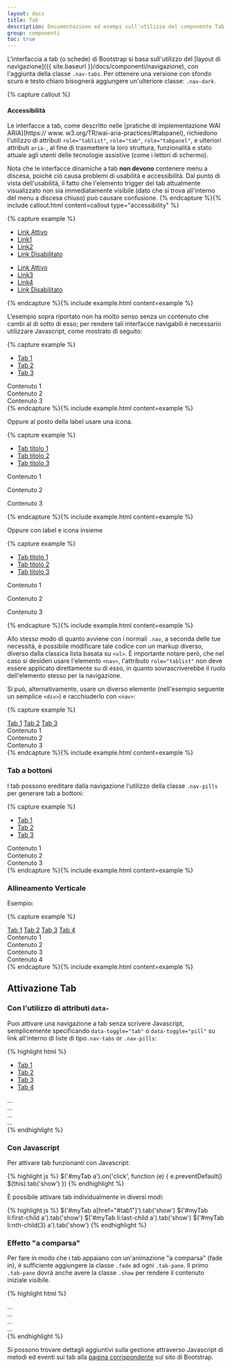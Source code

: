 ```yaml
---
layout: docs
title: Tab
description: Documentazione ed esempi sull'utilizzo del componente Tab.
group: componenti
toc: true
---
```


L'interfaccia a tab (o schede) di Bootstrap si basa sull'utilizzo del [layout di navigazione]({{ site.baseurl }}/docs/componenti/navigazione), con l'aggiunta della classe `.nav-tabs`. Per ottenere una versione con sfondo scuro e testo chiaro bisognerà aggiungere un'ulteriore classe: `.nav-dark`.

{% capture callout %}
#### Accessibilità

Le interfacce a tab, come descritto nelle [pratiche di implementazione WAI ARIA](https:// www. w3.org/TR/wai-aria-practices/#tabpanel), richiedono l'utilizzo di attributi `role="tablist"`, `role="tab"`, `role="tabpanel"`, e ulteriori attributi `aria-`, al fine di trasmettere la loro struttura, funzionalità e stato attuale agli utenti delle tecnologie assistive (come i lettori di schermo).

Nota che le interfacce dinamiche a tab **non devono** contenere menu a discesa, poiché ciò causa problemi di usabilità e accessibilità. Dal punto di vista dell'usabilità, il fatto che l'elemento trigger del tab attualmente visualizzato non sia immediatamente visibile (dato che si trova all'interno del menu a discesa chiuso) può causare confusione.
{% endcapture %}{% include callout.html content=callout type="accessibility" %}

{% capture example %}
<ul class="nav nav-tabs">
  <li class="nav-item"><a class="nav-link active" href="#">Link Attivo</a></li>
  <li class="nav-item"><a class="nav-link" href="#">Link1</a></li>
  <li class="nav-item"><a class="nav-link" href="#">Link2</a></li>
  <li class="nav-item"><a class="nav-link disabled" href="#">Link Disabilitato</a></li>
</ul>
<ul class="nav nav-tabs nav-dark">
  <li class="nav-item"><a class="nav-link active" href="#">Link Attivo</a></li>
  <li class="nav-item"><a class="nav-link" href="#">Link3</a></li>
  <li class="nav-item"><a class="nav-link" href="#">Link4</a></li>
  <li class="nav-item"><a class="nav-link disabled" href="#">Link Disabilitato</a></li>
</ul>
{% endcapture %}{% include example.html content=example %}

L'esempio sopra riportato non ha molto senso senza un contenuto che cambi al di sotto di esso; per rendere tali interfacce navigabili è necessario utilizzare Javascript, come mostrato di seguito:

{% capture example %}
<ul class="nav nav-tabs" id="myTab" role="tablist">
  <li class="nav-item"><a class="nav-link active" id="tab1a-tab" data-toggle="tab" href="#tab1" role="tab" aria-controls="tab1" aria-selected="true">Tab 1</a></li>
  <li class="nav-item"><a class="nav-link" id="tab2-tab" data-toggle="tab" href="#tab2" role="tab" aria-controls="tab2" aria-selected="false">Tab 2</a></li>
  <li class="nav-item"><a class="nav-link" id="tab3-tab" data-toggle="tab" href="#tab3" role="tab" aria-controls="tab3" aria-selected="false">Tab 3</a></li>
</ul>
<div class="tab-content" id="myTabContent">
  <div class="tab-pane p-3 fade show active" id="tab1" role="tabpanel" aria-labelledby="tab1a-tab">Contenuto 1</div>
  <div class="tab-pane p-3 fade" id="tab2" role="tabpanel" aria-labelledby="tab2-tab">Contenuto 2</div>
  <div class="tab-pane p-3 fade" id="tab3" role="tabpanel" aria-labelledby="tab3-tab">Contenuto 3</div>
</div>
{% endcapture %}{% include example.html content=example %}

Oppure al posto della label usare una icona.

{% capture example %}
  <ul class="nav nav-tabs" id="myTab2" role="tablist">
    <li class="nav-item"><a class="nav-link pl-4 pr-4 active" id="tab1b-tab" data-toggle="tab" href="#tab1a" role="tab" aria-controls="tab1a" aria-selected="true"><i class="it-ico-lg it-file d-block text-center"></i><span class="sr-only"> Tab titolo 1</span></a></li>
    <li class="nav-item"><a class="nav-link pl-4 pr-4" id="tab2a-tab" data-toggle="tab" href="#tab2a" role="tab" aria-controls="tab2a" aria-selected="false"><i class="it-ico-lg it-calendar  d-block text-center"></i><span class="sr-only"> Tab titolo 2</span></a></li>
    <li class="nav-item"><a class="nav-link pl-4 pr-4" id="tab3a-tab" data-toggle="tab" href="#tab3a" role="tab" aria-controls="tab3a" aria-selected="false"><i class="it-ico-lg it-comment d-block text-center"></i><span class="sr-only"> Tab titolo 3</span></a></li>
  </ul>
  <div class="tab-content" id="myTab2Content">
    <div class="tab-pane p-3 fade show active" id="tab1a" role="tabpanel" aria-labelledby="tab1b-tab"><p>Contenuto 1</p></div>
    <div class="tab-pane p-3 fade" id="tab2a" role="tabpanel" aria-labelledby="tab2a-tab"><p>Contenuto 2</p></div>
    <div class="tab-pane p-3 fade" id="tab3a" role="tabpanel" aria-labelledby="tab3a-tab"><p>Contenuto 3</p></div>
  </div>
{% endcapture %}{% include example.html content=example %}

Oppure con label e icona insieme

{% capture example %}
<ul class="nav nav-tabs" id="myTab3" role="tablist">
  <li class="nav-item"><a class="nav-link active" id="tab1c-tab" data-toggle="tab" href="#tab1b" role="tab" aria-controls="tab1b" aria-selected="true"><i class="it-ico it-file d-block text-center"></i> Tab titolo 1</a></li>
  <li class="nav-item"><a class="nav-link" id="tab2b-tab" data-toggle="tab" href="#tab2b" role="tab" aria-controls="tab2b" aria-selected="false"><i class="it-ico it-calendar d-block text-center"></i> Tab titolo 2</a></li>
  <li class="nav-item"><a class="nav-link" id="tab3b-tab" data-toggle="tab" href="#tab3b" role="tab" aria-controls="tab3b" aria-selected="false"><i class="it-ico it-comment d-block text-center"></i> Tab titolo 3</a></li>
</ul>
<div class="tab-content" id="myTab3Content">
  <div class="tab-pane p-3 fade show active" id="tab1b" role="tabpanel" aria-labelledby="tab1c-tab"><p>Contenuto 1</p></div>
  <div class="tab-pane p-3 fade" id="tab2b" role="tabpanel" aria-labelledby="tab2b-tab"><p>Contenuto 2</p></div>
  <div class="tab-pane p-3 fade" id="tab3b" role="tabpanel" aria-labelledby="tab3b-tab"><p>Contenuto 3</p></div>
</div>
{% endcapture %}{% include example.html content=example %}

Allo stesso modo di quanto avviene con i normali `.nav`, a seconda delle tue necessità, è possibile modificare tale codice con un markup diverso, diverso dalla classica lista basata su `<ul>`. È importante notare però, che nel caso si desideri usare l'elemento `<nav>`, l'attributo `role="tablist"` non deve essere applicato direttamente su di esso, in quanto sovrascriverebbe il ruolo dell'elemento stesso per la navigazione.

Si può, alternativamente, usare un diverso elemento (nell'esempio seguente un semplice `<div>`) e racchiuderlo con `<nav>`:

{% capture example %}
<nav>
  <div class="nav nav-tabs" id="nav-tab" role="tablist">
    <a class="nav-item nav-link active" id="nav-tab1-tab" data-toggle="tab" href="#nav-tab1" role="tab" aria-controls="nav-tab1" aria-selected="true">Tab 1</a>
    <a class="nav-item nav-link" id="nav-tab2-tab" data-toggle="tab" href="#nav-tab2" role="tab" aria-controls="nav-tab2" aria-selected="false">Tab 2</a>
    <a class="nav-item nav-link" id="nav-tab3-tab" data-toggle="tab" href="#nav-tab3" role="tab" aria-controls="nav-tab3" aria-selected="false">Tab 3</a>
  </div>
</nav>
<div class="tab-content" id="nav-tabContent">
  <div class="tab-pane p-3  fade show active" id="nav-tab1" role="tabpanel" aria-labelledby="nav-tab1-tab">Contenuto 1</div>
  <div class="tab-pane p-3 fade" id="nav-tab2" role="tabpanel" aria-labelledby="nav-tab2-tab">Contenuto 2</div>
  <div class="tab-pane p-3  fade" id="nav-tab3" role="tabpanel" aria-labelledby="nav-tab3-tab">Contenuto 3</div>
</div>
{% endcapture %}{% include example.html content=example %}

### Tab a bottoni

I tab possono ereditare dalla navigazione l'utilizzo della classe `.nav-pills` per generare tab a bottoni:

{% capture example %}
<ul class="nav nav-pills mb-3" id="pills-tab" role="tablist">
    <li class="nav-item"><a class="nav-link active" id="pills-tab1a-tab" data-toggle="tab" href="#pills-tab1" role="tab" aria-controls="pills-tab1" aria-selected="true">Tab 1</a></li>
    <li class="nav-item"><a class="nav-link" id="pills-tab2-tab" data-toggle="tab" href="#pills-tab2" role="tab" aria-controls="pills-tab2" aria-selected="false">Tab 2</a></li>
    <li class="nav-item"><a class="nav-link" id="pills-tab3-tab" data-toggle="tab" href="#pills-tab3" role="tab" aria-controls="pills-tab3" aria-selected="false">Tab 3</a></li>
</ul>
<div class="tab-content" id="pills-tabContent">
  <div class="tab-pane fade show active" id="pills-tab1" role="tabpanel" aria-labelledby="pills-tab1a-tab">Contenuto 1</div>
  <div class="tab-pane fade" id="pills-tab2" role="tabpanel" aria-labelledby="pills-tab2-tab">Contenuto 2</div>
  <div class="tab-pane fade" id="pills-tab3" role="tabpanel" aria-labelledby="pills-tab3-tab">Contenuto 3</div>
</div>
{% endcapture %}{% include example.html content=example %}

### Allineamento Verticale

Esempio:

{% capture example %}
<div class="bd-example-tabs">
  <div class="row">
    <div class="col-3">
      <div class="nav flex-column nav-pills" id="v-pills-tab" role="tablist" aria-orientation="vertical">
        <a class="nav-link active" id="v-pills-home1-tab" data-toggle="pill" href="#v-pills-tab1" role="tab" aria-controls="v-pills-tab1" aria-selected="true">Tab 1</a>
        <a class="nav-link" id="v-pills-home2-tab" data-toggle="pill" href="#v-pills-tab2" role="tab" aria-controls="v-pills-tab2" aria-selected="false">Tab 2</a>
        <a class="nav-link" id="v-pills-home3-tab" data-toggle="pill" href="#v-pills-tab3" role="tab" aria-controls="v-pills-tab3" aria-selected="false">Tab 3</a>
        <a class="nav-link" id="v-pills-home4-tab" data-toggle="pill" href="#v-pills-tab4" role="tab" aria-controls="v-pills-tab4" aria-selected="false">Tab 4</a>
      </div>
    </div>
    <div class="col-9">
      <div class="tab-content" id="v-pills-tabContent">
        <div class="tab-pane fade show active" id="v-pills-tab1" role="tabpanel" aria-labelledby="v-pills-home1-tab">Contenuto 1</div>
        <div class="tab-pane fade" id="v-pills-tab2" role="tabpanel" aria-labelledby="v-pills-home2-tab">Contenuto 2</div>
        <div class="tab-pane fade" id="v-pills-tab3" role="tabpanel" aria-labelledby="v-pills-home3-tab">Contenuto 3</div>
        <div class="tab-pane fade" id="v-pills-tab4" role="tabpanel" aria-labelledby="v-pills-home4-tab">Contenuto 4</div>
      </div>
    </div>
  </div>
</div>
{% endcapture %}{% include example.html content=example %}
    

## Attivazione Tab

### Con l'utilizzo di attributi `data-`

Puoi attivare una navigazione a tab senza scrivere Javascript, semplicemente specificando `data-toggle="tab"` o `data-toggle="pill"` su link all'interno di liste di tipo`.nav-tabs` or `.nav-pills`:

{% highlight html %}
<!-- Nav tabs -->
<ul class="nav nav-tabs" id="myTab" role="tablist">
  <li class="nav-item">
    <a class="nav-link active" id="data-ex-tab1-tab" data-toggle="tab" href="#tab1" role="tab" aria-controls="tab1" aria-selected="true">Tab 1</a>
  </li>
  <li class="nav-item">
    <a class="nav-link" id="data-ex-tab2-tab" data-toggle="tab" href="#tab2" role="tab" aria-controls="tab2" aria-selected="false">Tab 2</a>
  </li>
  <li class="nav-item">
    <a class="nav-link" id="data-ex-tab3-tab" data-toggle="tab" href="#tab3" role="tab" aria-controls="tab3" aria-selected="false">Tab 3</a>
  </li>
  <li class="nav-item">
    <a class="nav-link" id="data-ex-tab4-tab" data-toggle="tab" href="#tab4" role="tab" aria-controls="tab4" aria-selected="false">Tab 4</a>
  </li>
</ul>

<!-- Tab panes -->
<div class="tab-content">
  <div class="tab-pane active" id="data-ex-tab1" role="tabpanel" aria-labelledby="data-ex-tab1-tab">...</div>
  <div class="tab-pane" id="data-ex-tab2" role="tabpanel" aria-labelledby="data-ex-tab2-tab">...</div>
  <div class="tab-pane" id="data-ex-tab3" role="tabpanel" aria-labelledby="data-ex-tab3-tab">...</div>
  <div class="tab-pane" id="data-ex-tab4" role="tabpanel" aria-labelledby="data-ex-tab4-tab">...</div>
</div>
{% endhighlight %}

### Con Javascript

Per attivare tab funzionanti con Javascript:

{% highlight js %}
$('#myTab a').on('click', function (e) {
  e.preventDefault()
  $(this).tab('show')
})
{% endhighlight %}

È possibile attivare tab individualmente in diversi modi:

{% highlight js %}
$('#myTab a[href="#tab1"]').tab('show')
$('#myTab li:first-child a').tab('show')
$('#myTab li:last-child a').tab('show')
$('#myTab li:nth-child(3) a').tab('show')
{% endhighlight %}

### Effetto "a comparsa"

Per fare in modo che i tab appaiano con un'animazione "a comparsa" (fade in), è sufficiente aggiungere la classe `.fade` ad ogni `.tab-pane`. Il primo `.tab-pane` dovrà anche avere la classe `.show` per rendere il contenuto iniziale visibile.

{% highlight html %}
<div class="tab-content">
  <div class="tab-pane fade show active" id="tab1" role="tabpanel" aria-labelledby="content-tab-tab">...</div>
  <div class="tab-pane fade" id="tab2" role="tabpanel" aria-labelledby="tab2-tab">...</div>
  <div class="tab-pane fade" id="tab3" role="tabpanel" aria-labelledby="tab3-tab">...</div>
  <div class="tab-pane fade" id="tab4" role="tabpanel" aria-labelledby="tab4-tab">...</div>
</div>
{% endhighlight %}

Si possono trovare dettagli aggiuntivi sulla gestione attraverso Javascript di metodi ed eventi sui tab alla [pagina corrispondente](https://getbootstrap.com/docs/4.1/components/navs/#methods) sul sito di Bootstrap.
